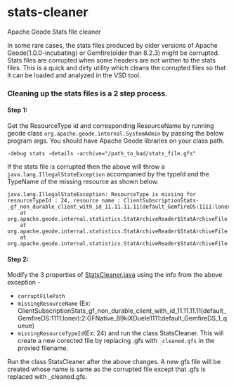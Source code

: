 # stats-cleaner
Apache Geode Stats file cleaner

In some rare cases, the stats files produced by older versions of Apache Geode(1.0.0-incubating) or Gemfire(older than 8.2.3) might be corrupted.
Stats files are corrupted when some headers are not written to the stats files. This is a quick and dirty utility which cleans the corrupted files so that it can be loaded and analyzed in the VSD tool. 

### Cleaning up the stats files is a 2 step process.

#### Step 1:
Get the ResourceType id and corresponding ResourceName by running geode class `org.apache.geode.internal.SystemAdmin` by passing  the below program args. You should have Apache Geode libraries on your class path. 

```
-debug stats -details -archive="/path_to_bad/stats_file.gfs"
```
If the stats file is corrupted then the above will throw a `java.lang.IllegalStateException` accompanied by the typeId and the TypeName of the missing resource  as shown below.
```
java.lang.IllegalStateException: ResourceType is missing for resourceTypeId : 24, resource name : ClientSubscriptionStats-_gf_non_durable_client_with_id_11.11.11.11(default_GemfireDS:1111:loner):2:GFNative_89kiXDueIe1111:default_GemfireDS_1_queue
	at org.apache.geode.internal.statistics.StatArchiveReader$StatArchiveFile.readResourceInstanceCreateToken(StatArchiveReader.java:3234)
	at org.apache.geode.internal.statistics.StatArchiveReader$StatArchiveFile.readToken(StatArchiveReader.java:3396)
	at org.apache.geode.internal.statistics.StatArchiveReader$StatArchiveFile.update(StatArchiveReader.java:2955)
  ```

#### Step 2:
Modify the 3 properties of [StatsCleaner.java](https://github.com/smanvi-pivotal/stats-cleaner/blob/master/src/main/java/StatsCleaner.java#L13) using the info from the above exception - 
* `corruptFilePath`
* `missingResourceName` (Ex: ClientSubscriptionStats_gf_non_durable_client_with_id_11.11.11.11(default_GemfireDS:1111:loner):2:GFNative_89kiXDueIe1111:default_GemfireDS_1_queue)
* `missingResourceTypeId`(Ex: 24) and run the class StatsCleaner. This will create a new corected file by replacing .gfs with `_cleaned.gfs` in the provied filename.

Run the class StatsCleaner after the above changes. A new gfs file will be created whose name is same as the corrupted file except that .gfs is replaced with _cleaned.gfs.


